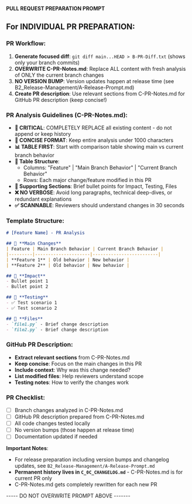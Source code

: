 **PULL REQUEST PREPARATION PROMPT**

## For INDIVIDUAL PR PREPARATION:

### **PR Workflow:**
1. **Generate focused diff**: `git diff main...HEAD > B-PR-Diff.txt` (shows only your branch commits)
2. **OVERWRITE C-PR-Notes.md**: Replace ALL content with fresh analysis of ONLY the current branch changes
3. **NO VERSION BUMP**: Version updates happen at release time (see B2_Release-Management/A-Release-Prompt.md)
4. **Create PR description**: Use relevant sections from C-PR-Notes.md for GitHub PR description (keep concise!)

### **PR Analysis Guidelines (C-PR-Notes.md):**
- **🚨 CRITICAL**: COMPLETELY REPLACE all existing content - do not append or keep history
- **🎯 CONCISE FORMAT**: Keep entire analysis under 1000 characters
- **📊 TABLE FIRST**: Start with comparison table showing main vs current branch behavior
- **🔄 Table Structure**:
  - Columns: "Feature" | "Main Branch Behavior" | "Current Branch Behavior"  
  - Rows: Each major change/feature modified in this PR
- **📝 Supporting Sections**: Brief bullet points for Impact, Testing, Files
- **❌ NO VERBOSE**: Avoid long paragraphs, technical deep-dives, or redundant explanations
- **✅ SCANNABLE**: Reviewers should understand changes in 30 seconds

### **Template Structure:**
```markdown
# [Feature Name] - PR Analysis

## 🔄 **Main Changes**
| Feature | Main Branch Behavior | Current Branch Behavior |
|---------|---------------------|-------------------------|
| **Feature 1** | Old behavior | New behavior |
| **Feature 2** | Old behavior | New behavior |

## 🎯 **Impact**
- Bullet point 1
- Bullet point 2

## 🧪 **Testing**
- ✅ Test scenario 1
- ✅ Test scenario 2

## 📁 **Files**
- `file1.py` - Brief change description
- `file2.py` - Brief change description
```

### **GitHub PR Description:**
- **Extract relevant sections** from C-PR-Notes.md
- **Keep concise**: Focus on the main changes in this PR
- **Include context**: Why was this change needed?
- **List modified files**: Help reviewers understand scope
- **Testing notes**: How to verify the changes work

### **PR Checklist:**
- [ ] Branch changes analyzed in C-PR-Notes.md
- [ ] GitHub PR description prepared from C-PR-Notes.md
- [ ] All code changes tested locally
- [ ] No version bumps (those happen at release time)
- [ ] Documentation updated if needed

**Important Notes**: 
- For release preparation including version bumps and changelog updates, see `B2_Release-Management/A-Release-Prompt.md`
- **Permanent history lives in `C_0C_CHANGELOG.md`** - C-PR-Notes.md is for current PR only
- C-PR-Notes.md gets completely rewritten for each new PR

----- DO NOT OVERWRITE PROMPT ABOVE ------- 
